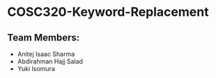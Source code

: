 # COSC320-Keyword-Replacement

## Team Members:
- Anitej Isaac Sharma
- Abdirahman Hajj Salad
- Yuki Isomura
